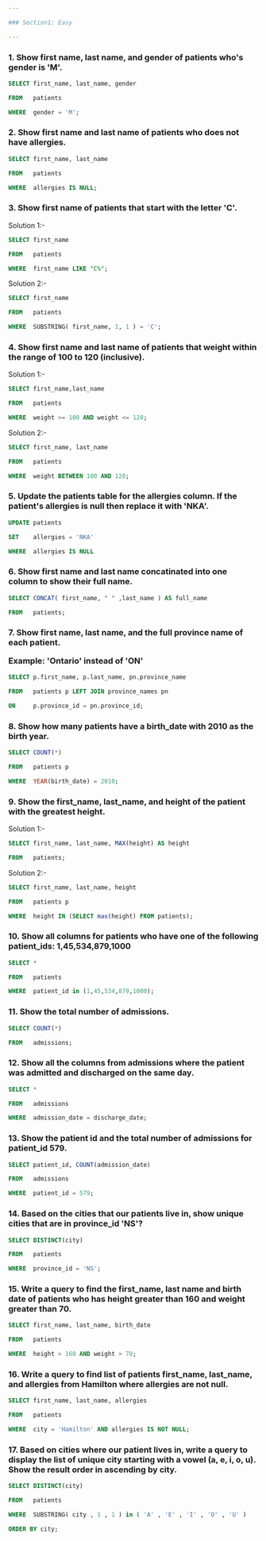 ```yaml
---

### Section1: Easy

---
```


<h3>1. Show first name, last name, and gender of patients who's gender is 'M'.</h3>

```sql
SELECT first_name, last_name, gender

FROM   patients

WHERE  gender = 'M';
```

<h3>2. Show first name and last name of patients who does not have allergies.</h3>

```sql
SELECT first_name, last_name

FROM   patients

WHERE  allergies IS NULL;
```

<h3>3. Show first name of patients that start with the letter 'C'.</h3>

Solution 1:-

```sql
SELECT first_name

FROM   patients

WHERE  first_name LIKE "C%";
```

Solution 2:-

```sql
SELECT first_name

FROM   patients

WHERE  SUBSTRING( first_name, 1, 1 ) = 'C';
```

<h3>4. Show first name and last name of patients that weight within the range of 100 to 120 (inclusive).</h3>

Solution 1:-

```sql
SELECT first_name,last_name

FROM   patients

WHERE  weight >= 100 AND weight <= 120;
```
Solution 2:-

```sql
SELECT first_name, last_name

FROM   patients

WHERE  weight BETWEEN 100 AND 120;
```

<h3>5. Update the patients table for the allergies column. If the patient's allergies is null then replace it with 'NKA'.</h3>

```sql
UPDATE patients

SET    allergies = 'NKA'

WHERE  allergies IS NULL
```

<h3>6. Show first name and last name concatinated into one column to show their full name.</h3>

```sql
SELECT CONCAT( first_name, " " ,last_name ) AS full_name

FROM   patients;
```

<h3>7. Show first name, last name, and the full province name of each patient.

Example: 'Ontario' instead of 'ON'</h3>

```sql
SELECT p.first_name, p.last_name, pn.province_name

FROM   patients p LEFT JOIN province_names pn

ON     p.province_id = pn.province_id;
```

<h3>8. Show how many patients have a birth_date with 2010 as the birth year.</h3>

```sql
SELECT COUNT(*)

FROM   patients p

WHERE  YEAR(birth_date) = 2010;
```

<h3>9. Show the first_name, last_name, and height of the patient with the greatest height.</h3>

Solution 1:-

```sql
SELECT first_name, last_name, MAX(height) AS height

FROM   patients;
```

Solution 2:-

```sql
SELECT first_name, last_name, height

FROM   patients p

WHERE  height IN (SELECT max(height) FROM patients);
```

<h3>10. Show all columns for patients who have one of the following patient_ids:
1,45,534,879,1000</h3>

```sql
SELECT *

FROM   patients

WHERE  patient_id in (1,45,534,879,1000);
```

<h3>11. Show the total number of admissions.</h3>

```sql
SELECT COUNT(*)

FROM   admissions;
```

<h3>12. Show all the columns from admissions where the patient was admitted and discharged on the same day.</h3>

```sql
SELECT *

FROM   admissions

WHERE  admission_date = discharge_date;
```

<h3>13. Show the patient id and the total number of admissions for patient_id 579.</h3>

```sql
SELECT patient_id, COUNT(admission_date)

FROM   admissions

WHERE  patient_id = 579;
```

<h3>14. Based on the cities that our patients live in, show unique cities that are in province_id 'NS'?</h3>

```sql
SELECT DISTINCT(city) 

FROM   patients

WHERE  province_id = 'NS';
```

<h3>15. Write a query to find the first_name, last name and birth date of patients who has height greater than 160 and weight greater than 70.</h3>

```sql
SELECT first_name, last_name, birth_date

FROM   patients

WHERE  height > 160 AND weight > 70;
```

<h3>16. Write a query to find list of patients first_name, last_name, and allergies from Hamilton where allergies are not null.
</h3>

```sql
SELECT first_name, last_name, allergies 

FROM   patients 

WHERE  city = 'Hamilton' AND allergies IS NOT NULL;
```

<h3>17. Based on cities where our patient lives in, write a query to display the list of unique city starting with a vowel (a, e, i, o, u). Show the result order in ascending by city.
</h3>

```sql
SELECT DISTINCT(city)

FROM   patients 

WHERE  SUBSTRING( city , 1 , 1 ) in ( 'A' , 'E' , 'I' , 'O' , 'U' )

ORDER BY city;
```
